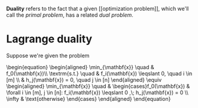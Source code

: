 **Duality** refers to the fact that a given [[optimization problem]], which we'll call the _primal problem_, has a related _dual problem_.

# Lagrange duality

Suppose we're given the problem

\begin{equation}
\begin{aligned}
\min_{\mathbf{x}} \quad & f_0(\mathbf{x})\\\\
\textrm{s.t.} \quad & f_i(\mathbf{x}) \leqslant 0, \quad i \in [m] \\\\
  & h_j(\mathbf{x}) = 0, \quad j \in [n]
\end{aligned} \equiv  \begin{aligned}
\min_{\mathbf{x}} \quad & \begin{cases}f_0(\mathbf{x}) & \forall i \in [m], j \in [n]: f_i(\mathbf{x}) \leqslant 0 ,\\;  h_j(\mathbf{x}) = 0 \\\\ \infty &  \text{otherwise} \end{cases}
\end{aligned}
\end{equation}

